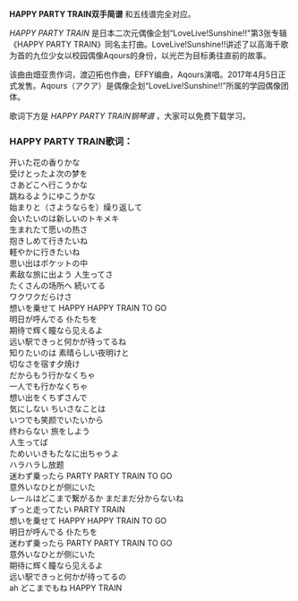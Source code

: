 

**HAPPY PARTY TRAIN双手简谱** 和五线谱完全对应。

_HAPPY PARTY TRAIN_ 是日本二次元偶像企划“LoveLive!Sunshine!!"第3张专辑《HAPPY PARTY
TRAIN》同名主打曲。LoveLive!Sunshine!!讲述了以高海千歌为首的九位少女以校园偶像Aqours的身份，以光芒为目标勇往直前的故事。

该曲由畑亚贵作词，渡辺拓也作曲，EFFY编曲，Aqours演唱。2017年4月5日正式发售。Aqours（アクア）是偶像企划“LoveLive!Sunshine!!”所属的学园偶像团体。

歌词下方是 _HAPPY PARTY TRAIN钢琴谱_ ，大家可以免费下载学习。

### HAPPY PARTY TRAIN歌词：

开いた花の香りかな  
受けとったよ次の梦を  
さあどこへ行こうかな  
跳ねるようにゆこうかな  
始まりと（さようならを）缲り返して  
会いたいのは新しいのトキメキ  
生まれたて愿いの热さ  
抱きしめて行きたいね  
軽やかに行きたいね  
思い出はポケットの中  
素敌な旅に出よう 人生ってさ  
たくさんの场所へ 続いてる  
ワクワクだらけさ  
想いを乗せて HAPPY HAPPY TRAIN TO GO  
明日が呼んでる 仆たちを  
期待で辉く瞳なら见えるよ  
远い駅できっと何かが待ってるね  
知りたいのは 素晴らしい夜明けと  
切なさを宿す夕焼け  
だからもう行かなくちゃ  
一人でも行かなくちゃ  
想い出をくちずさんで  
気にしない ちいさなことは  
いつでも笑颜でいたいから  
终わらない 旅をしよう  
人生ってば  
ためいいきもたなに出ちゃうよ  
ハラハラし放题  
迷わず乗ったら PARTY PARTY TRAIN TO GO  
意外いなひとが侧にいた  
レールはどこまで繋がるか まだまだ分からないね  
ずっと走ってたい PARTY TRAIN  
想いを乗せて HAPPY HAPPY TRAIN TO GO  
明日が呼んでる 仆たちを  
迷わず乗ったら PARTY PARTY TRAIN TO GO  
意外いなひとが侧にいた  
期待に辉く瞳なら见えるよ  
远い駅できっと何かが待ってるの  
ah どこまでもね HAPPY TRAIN

